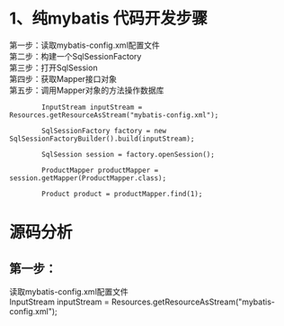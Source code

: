 # 1、纯mybatis 代码开发步骤

第一步：读取mybatis-config.xml配置文件<br>
第二步：构建一个SqlSessionFactory<br>
第三步：打开SqlSession<br>
第四步：获取Mapper接口对象<br>
第五步：调用Mapper对象的方法操作数据库<br>

            
            InputStream inputStream = Resources.getResourceAsStream("mybatis-config.xml");

            SqlSessionFactory factory = new SqlSessionFactoryBuilder().build(inputStream);

            SqlSession session = factory.openSession();

            ProductMapper productMapper = session.getMapper(ProductMapper.class);

            Product product = productMapper.find(1);


# 源码分析
## 第一步：
  读取mybatis-config.xml配置文件<br>
  InputStream inputStream = Resources.getResourceAsStream("mybatis-config.xml");
